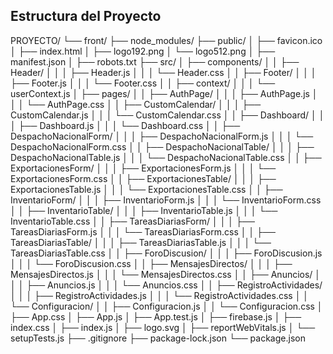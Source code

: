 ## Estructura del Proyecto

PROYECTO/
└── front/
    ├── node_modules/
    ├── public/
    │   ├── favicon.ico
    │   ├── index.html
    │   ├── logo192.png
    │   └── logo512.png
    │   ├── manifest.json
    │   ├── robots.txt
    ├── src/
    │   ├── components/
    │   │   ├── Header/
    │   │   │   ├── Header.js
    │   │   │   └── Header.css
    │   │   ├── Footer/
    │   │   │   ├── Footer.js
    │   │   │   └── Footer.css
    │   │   ├── context/
    │   │   │   └── userContext.js
    │   ├── pages/
    │   │   ├── AuthPage/
    │   │   │   ├── AuthPage.js
    │   │   │   └── AuthPage.css
    │   │   ├── CustomCalendar/
    │   │   │   ├── CustomCalendar.js
    │   │   │   └── CustomCalendar.css
    │   │   ├── Dashboard/
    │   │   │   ├── Dashboard.js
    │   │   │   └── Dashboard.css
    │   │   ├── DespachoNacionalForm/
    │   │   │   ├── DespachoNacionalForm.js
    │   │   │   └── DespachoNacionalForm.css
    │   │   ├── DespachoNacionalTable/
    │   │   │   ├── DespachoNacionalTable.js
    │   │   │   └── DespachoNacionalTable.css
    │   │   ├── ExportacionesForm/
    │   │   │   ├── ExportacionesForm.js
    │   │   │   └── ExportacionesForm.css
    │   │   ├── ExportacionesTable/
    │   │   │   ├── ExportacionesTable.js
    │   │   │   └── ExportacionesTable.css
    │   │   ├── InventarioForm/
    │   │   │   ├── InventarioForm.js
    │   │   │   └── InventarioForm.css
    │   │   ├── InventarioTable/
    │   │   │   ├── InventarioTable.js
    │   │   │   └── InventarioTable.css
    │   │   ├── TareasDiariasForm/
    │   │   │   ├── TareasDiariasForm.js
    │   │   │   └── TareasDiariasForm.css
    │   │   ├── TareasDiariasTable/
    │   │   │   ├── TareasDiariasTable.js
    │   │   │   └── TareasDiariasTable.css
    │   │   ├── ForoDiscusion/
    │   │   │   ├── ForoDiscusion.js
    │   │   │   └── ForoDiscusion.css
    │   │   ├── MensajesDirectos/
    │   │   │   ├── MensajesDirectos.js
    │   │   │   └── MensajesDirectos.css
    │   │   ├── Anuncios/
    │   │   │   ├── Anuncios.js
    │   │   │   └── Anuncios.css
    │   │   ├── RegistroActividades/
    │   │   │   ├── RegistroActividades.js
    │   │   │   └── RegistroActividades.css
    │   │   └── Configuracion/
    │   │       ├── Configuracion.js
    │   │       └── Configuracion.css
    │   ├── App.css
    │   ├── App.js
    │   ├── App.test.js
    │   ├── firebase.js
    │   ├── index.css
    │   ├── index.js
    │   ├── logo.svg
    │   ├── reportWebVitals.js
    │   └── setupTests.js
    ├── .gitignore
    ├── package-lock.json
    └── package.json
